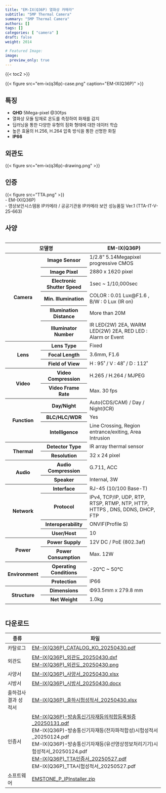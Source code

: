 ```yaml
---
title: "EM-IX(Q36P) 열화상 카메라"
subtitle: "5MP Thermal Camera"
summary: "5MP Thermal Camera"
authors: []
tags: []
categories: [ "camera" ]
draft: false
weight: 2014

# Featured Image:
image:
  preview_only: true
---
```


{{< toc2 >}}

<div class="container">
<div class="row justify-content-center align-items-center">
<div class="col-sm-6">

{{< figure src="em-ix(q36p)-case.png" caption="EM-IX(Q36P)" >}}

</div>
</div>
</div>

<div class="container">
<div class="row justify-content-center">
<div class="col-sm-6 pl-0">

## 특징

- **QHD** 5Mega-pixel @30fps
- 열화상 모듈 탑재로 온도를 측정하여 화재를 감지
- 딥러닝을 통한 다양한 유형의 점화 형태에 대한 데이터 학습
- 높은 효율의 H.256, H.264 압축 방식을 통한 선명한 화질
- **IP66**


</div>
<div class="col-sm-6 pl-0">

## 외관도

{{< figure src="em-ix(q36p)-drawing.png" >}}

</div>
</div>
</div>

## 인증
<div class="container">
<div class="row align-items-top">
<div class="col-sm-1">
{{< figure src="TTA.png" >}} 
</div>
<div class="col-sm-11">
- EM-IX(Q36P)<br>
- 영상보안시스템용 IP카메라 / 공공기관용 IP카메라 보안 성능품질 Ver.1 (TTA-IT-V-25-663)
</div>
</div>
</div>


## 사양

<div style="overflow-x: auto">
<table class="spec">
<thead>
<tr>
<th colspan="2">모델명</th>
<th>EM-IX(Q36P)</th>
</tr>
</thead>
<tbody>
<tr>
<th rowspan="6">Camera</th>
<th>Image Sensor</th>
<td>1/2.8” 5.14Megapixel progressive CMOS</td>
</tr>
<tr>
<th>Image Pixel</th>
<td>2880 x 1620 pixel</td>
</tr>
<tr>
<th>Electronic Shutter Speed</th>
<td>1sec ~ 1/10,000sec</td>
</tr>
<tr>
<th>Min. Illumination</th>
<td>COLOR : 0.01 Lux@F1.6 , B/W : 0 Lux (IR on)</td>
</tr>
<tr>
<th>Illumination Distance</th>
<td>More than 20M</td>
</tr>
<tr>
<th>Illuminator Number</th>
<td>IR LED(2W) 2EA, WARM LED(2W) 2EA, RED LED : Alarm or Event</td>
</tr>
<tr>
<th rowspan="3">Lens</th>
<th>Lens Type</th>
<td>Fixed</td>
</tr>
<tr>
<th>Focal Length</th>
<td>3.6mm, F1.6</td>
</tr>
<tr>
<th>Field of View</th>
<td>H : 95˚ / V : 48˚ / D : 112˚</td>
</tr>
<tr>
<th rowspan="2">Video</th>
<th>Video Compression</th>
<td>H.265 / H.264 / MJPEG</td>
</tr>
<tr>
<th>Video Frame Rate</th>
<td>Max. 30 fps</td>
</tr>
<tr>
<th rowspan="3">Function</th>
<th>Day/Night</th>
<td>Auto(CDS/CAM) / Day / Night(ICR)</td>
</tr>
<tr>
<th>BLC/HLC/WDR</th>
<td>Yes</td>
</tr>
<tr>
<th>Intelligence</th>
<td>Line Crossing, Region entrance/exiting, Area Intrusion</td>
</tr>
<tr>
<th rowspan="2">Thermal</th>
<th>Detector Type</th>
<td>IR array thermal sensor</td>
</tr>
<tr>
<th>Resolution</th>
<td>32 x 24 pixel</td>
</tr>
<tr>
<th rowspan="2">Audio</th>
<th>Audio Compression</th>
<td>G.711, ACC</td>
</tr>
<tr>
<th>Speaker</th>
<td>Internal, 3W</td>
</tr>
<th rowspan="4">Network</th>
<th>Interface</th>
<td>RJ-45 (10/100 Base-T)</td>
</tr>
<tr>
<th>Protocol</th>
<td>IPv4, TCP/IP, UDP, RTP, RTSP, RTMP, NTP, HTTP, HTTPS , DNS, DDNS, DHCP, FTP</td>
</tr>
<tr>
<th>Interoperability</th>
<td>ONVIF(Profile S)</td>
</tr>
<tr>
<th>User/Host</th>
<td>10</td>
</tr>
<th rowspan="2">Power</th>
<th>Power Supply</th>
<td>12V DC / PoE (802.3af)</td>
</tr>
<tr>
<th>Power Consumption</th>
<td>Max. 12W</td>
</tr>
<th rowspan="2">Environment</th>
<th>Operating Conditions</th>
<td>-20°C ~ 50°C</td>
</tr>
<tr>
<th>Protection</th>
<td>IP66</td>
</tr>
<th rowspan="2">Structure</th>
<th>Dimensions</th>
<td>Φ93.5mm x 279.8 mm</td>
</tr>
<tr>
<th>Net Weight</th>
<td>1.0kg</td>
</tr>
</tbody>
</table>
</div>

## 다운로드

종류 | 파일
---- | ----
카탈로그 | [EM-IX(Q36P)_CATALOG_KO_20250430.pdf](https://www.emstone.com/data/sales/ko/EM-IX(Q36P)_CATALOG_KO_20250430.pdf)
외관도 | [EM-IX(Q36P)_외관도_20250430.dxf](https://www.emstone.com/data/sales/ko/EM-IX(Q36P)_외관도_20250430.dxf)<br>[EM-IX(Q36P)_외관도_20250430.png](https://www.emstone.com/data/sales/ko/EM-IX(Q36P)_외관도_20250430.png)
사양서 | [EM-IX(Q36P)_사양서_20250430.xlsx](https://www.emstone.com/data/sales/ko/EM-IX(Q36P)_사양서_20250430.xlsx)
시방서 | [EM-IX(Q36P)_시방서_20250430.docx](https://www.emstone.com/data/sales/ko/EM-IX(Q36P)_시방서_20250430.docx)
출하검사 결과 성적서 | [EM-IX(Q36P)_출하시험성적서_20250430.xlsx](https://www.emstone.com/data/sales/ko/EM-IX(Q36P)_출하시험성적서_20250430.xlsx)
인증서 | [EM-IX(Q36P)-방송통신기자재등의적합등록필증_20250131.pdf](https://www.emstone.com/data/sales/ko/EM-IX(Q36P)-방송통신기자재등의적합등록필증_20250131.pdf)<br>EM-IX(Q36P)-방송통신기자재등(전자파적합성)시험성적서_20250124.pdf<br>EM-IX(Q36P)-방송통신기자재등(유선영상정보처리기기)시험성적서_20250124.pdf<br>[EM-IX(Q36P)_TTA인증서_20250527.pdf](https://www.emstone.com/data/sales/ko/EM-IX(Q36P)_TTA인증서_20250527.pdf)<br>EM-IX(Q36P)_TTA시험성적서_20250527.pdf
소프트웨어 | [EMSTONE_P_IPInstaller.zip](https://www.emstone.com/data/sales/ko/EMSTONE_P_IPInstaller.zip)

